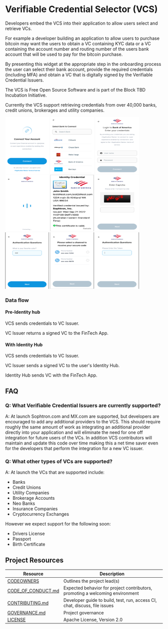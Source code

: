# Verifiable Credential Selector (VCS)

Developers embed the VCS into their application to allow users select and retrieve VCs. 

For example a developer building an application to allow users to purchase bitcoin may want the users to obtain a VC containing KYC data or a VC containing the account number and routing number of the users bank account that will be used to pay for the bitcoin purchase.

By presenting this widget at the appropriate step in the onboarding process the user can select their bank account, provide the required credentials (including MFA) and obtain a VC that is digitally signed by the Verifiable Credential Issuers.

The VCS is Free Open Source Software and is part of the Block TBD Incubation Initiative.

Currently the VCS support retrieving credentials from over 40,000 banks, credit unions, brokerages and utility companies. 
<p float="left">
  <img src="screenshots/0.png" width="140" height="180" />
  <img src="screenshots/1.png" width="140" height="180" />
  <img src="screenshots/2.png" width="140" height="180" />
  <img src="screenshots/6.png" width="140" height="180" />
  <img src="screenshots/vc_id.png" width="140" height="180" />
  <img src="screenshots/3.png" width="140" height="180" />
  <img src="screenshots/4.png" width="140" height="180" />
  <img src="screenshots/5.png" width="140" height="180" />
  <img src="screenshots/7.png" width="140" height="180" />
</p>

### Data flow

#### Pre-Identity hub 

VCS sends credentials to VC Issuer.

VC Issuer returns a signed VC to the FinTech App.

#### With Identity Hub 
VCS sends credentials to VC Issuer.

VC Issuer sends a signed VC to the user's Identity Hub.

Identity Hub sends VC with the FinTech App.

## FAQ

### Q: What Verifiable Credential Issuers are currently supported?
A: At launch Sophtron.com and MX.com are supported, but developers are encouraged to add any additional providers to the VCS. This should require roughly the same amount of work as integrating an additional provider directly into your application and will eliminate the need for one off integration for future users of the VCs. In addition VCS contributors will maintain and update this code over time making this a net time saver even for the developers that perform the integration for a new
VC issuer.

### Q: What other types of VCs are supported?
A: At launch the VCs that are supported include:
- Banks
- Credit Unions
- Utility Companies
- Brokerage Accounts
- Neo Banks 
- Insurance Companies
- Cryptocurrency Exchanges

However we expect support for the following soon:
- Drivers License
- Passport
- Birth Certificate

## Project Resources

| Resource                                   | Description                                                                    |
| ------------------------------------------ | ------------------------------------------------------------------------------ |
| [CODEOWNERS](./CODEOWNERS)                 | Outlines the project lead(s)                                                   |
| [CODE_OF_CONDUCT.md](./CODE_OF_CONDUCT.md) | Expected behavior for project contributors, promoting a welcoming environment |
| [CONTRIBUTING.md](./CONTRIBUTING.md)       | Developer guide to build, test, run, access CI, chat, discuss, file issues     |
| [GOVERNANCE.md](./GOVERNANCE.md)           | Project governance                                                             |
| [LICENSE](./LICENSE)                       | Apache License, Version 2.0                                                    |